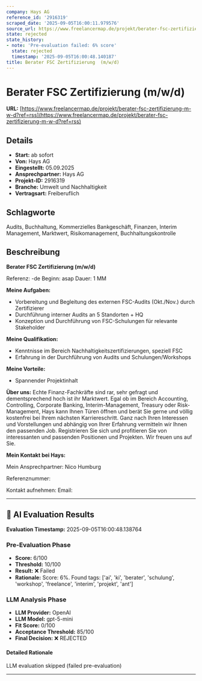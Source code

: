 ```yaml
---
company: Hays AG
reference_id: '2916319'
scraped_date: '2025-09-05T16:00:11.979576'
source_url: https://www.freelancermap.de/projekt/berater-fsc-zertifizierung-m-w-d?ref=rss
state: rejected
state_history:
- note: 'Pre-evaluation failed: 6% score'
  state: rejected
  timestamp: '2025-09-05T16:00:48.140187'
title: Berater FSC Zertifizierung  (m/w/d)
---
```



# Berater FSC Zertifizierung  (m/w/d)
**URL:** [https://www.freelancermap.de/projekt/berater-fsc-zertifizierung-m-w-d?ref=rss](https://www.freelancermap.de/projekt/berater-fsc-zertifizierung-m-w-d?ref=rss)
## Details
- **Start:** ab sofort
- **Von:** Hays AG
- **Eingestellt:** 05.09.2025
- **Ansprechpartner:** Hays AG
- **Projekt-ID:** 2916319
- **Branche:** Umwelt und Nachhaltigkeit
- **Vertragsart:** Freiberuflich

## Schlagworte
Audits, Buchhaltung, Kommerzielles Bankgeschäft, Finanzen, Interim Management, Marktwert, Risikomanagement, Buchhaltungskontrolle

## Beschreibung
**Berater FSC Zertifizierung (m/w/d)**

Referenz: -de
Beginn: asap
Dauer: 1 MM

**Meine Aufgaben:**

- Vorbereitung und Begleitung des externen FSC-Audits (Okt./Nov.) durch Zertifizierer
- Durchführung interner Audits an 5 Standorten + HQ
- Konzeption und Durchführung von FSC-Schulungen für relevante Stakeholder

**Meine Qualifikation:**

- Kenntnisse im Bereich Nachhaltigkeitszertifizierungen, speziell FSC
- Erfahrung in der Durchführung von Audits und Schulungen/Workshops

**Meine Vorteile:**

- Spannender Projektinhalt

**Über uns:**
Echte Finanz-Fachkräfte sind rar, sehr gefragt und dementsprechend hoch ist ihr Marktwert. Egal ob im Bereich Accounting, Controlling, Corporate Banking, Interim-Management, Treasury oder Risk-Management, Hays kann Ihnen Türen öffnen und berät Sie gerne und völlig kostenfrei bei Ihrem nächsten Karriereschritt. Ganz nach Ihren Interessen und Vorstellungen und abhängig von Ihrer Erfahrung vermitteln wir Ihnen den passenden Job. Registrieren Sie sich und profitieren Sie von interessanten und passenden Positionen und Projekten. Wir freuen uns auf Sie.

**Mein Kontakt bei Hays:**

Mein Ansprechpartner:
Nico Humburg

Referenznummer:

Kontakt aufnehmen:
Email:

---

## 🤖 AI Evaluation Results

**Evaluation Timestamp:** 2025-09-05T16:00:48.138764

### Pre-Evaluation Phase
- **Score:** 6/100
- **Threshold:** 10/100
- **Result:** ❌ Failed
- **Rationale:** Score: 6%. Found tags: ['ai', 'ki', 'berater', 'schulung', 'workshop', 'freelance', 'interim', 'projekt', 'ant']

### LLM Analysis Phase
- **LLM Provider:** OpenAI
- **LLM Model:** gpt-5-mini
- **Fit Score:** 0/100
- **Acceptance Threshold:** 85/100
- **Final Decision:** ❌ REJECTED

#### Detailed Rationale
LLM evaluation skipped (failed pre-evaluation)

---
